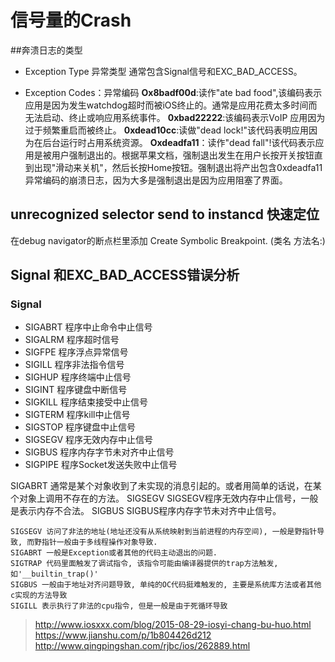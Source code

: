 # 信号量的Crash
##奔溃日志的类型

* Exception Type 异常类型
  通常包含Signal信号和EXC_BAD_ACCESS。
  
* Exception Codes：异常编码
 **Ox8badf00d**:读作"ate bad food",该编码表示应用是因为发生watchdog超时而被iOS终止的。通常是应用花费太多时间而无法启动、终止或响应用系统事件。
 **0xbad22222**:该编码表示VoIP 应用因为过于频繁重启而被终止。
 **0xdead10cc**:读做"dead lock!"该代码表明应用因为在后台运行时占用系统资源。
 **Oxdeadfa11**：读作"dead fall"!该代码表示应用是被用户强制退出的。根据苹果文档，强制退出发生在用户长按开关按钮直到出现"滑动来关机"，然后长按Home按钮。强制退出将产出包含0xdeadfa11 异常编码的崩溃日志，因为大多是强制退出是因为应用阻塞了界面。


## unrecognized selector send to instancd 快速定位

在debug navigator的断点栏里添加 Create Symbolic Breakpoint. (类名 方法名:)

## Signal 和EXC_BAD_ACCESS错误分析

### Signal
* SIGABRT 程序中止命令中止信号
* SIGALRM 程序超时信号
* SIGFPE 程序浮点异常信号
* SIGILL 程序非法指令信号
* SIGHUP 程序终端中止信号
* SIGINT 程序键盘中断信号
* SIGKILL 程序结束接受中止信号
* SIGTERM 程序kill中止信号
* SIGSTOP 程序键盘中止信号
* SIGSEGV 程序无效内存中止信号
* SIGBUS 程序内存字节未对齐中止信号
* SIGPIPE 程序Socket发送失败中止信号

SIGABRT
 通常是某个对象收到了未实现的消息引起的。或者用简单的话说，在某个对象上调用不存在的方法。
SIGSEGV 
 SIGSEGV程序无效内存中止信号，一般是表示内存不合法。
SIGBUS 
 SIGBUS程序内存字节未对齐中止信号。
 
 ```
SIGSEGV 访问了非法的地址(地址还没有从系统映射到当前进程的内存空间), 一般是野指针导致, 而野指针一般由于多线程操作对象导致.
SIGABRT 一般是Exception或者其他的代码主动退出的问题.
SIGTRAP 代码里面触发了调试指令, 该指令可能由编译器提供的trap方法触发, 如'__builtin_trap()'
SIGBUS 一般由于地址对齐问题导致, 单纯的OC代码挺难触发的, 主要是系统库方法或者其他c实现的方法导致
SIGILL 表示执行了非法的cpu指令, 但是一般是由于死循环导致
 ```

> http://www.iosxxx.com/blog/2015-08-29-iosyi-chang-bu-huo.html
> https://www.jianshu.com/p/1b804426d212
> http://www.qingpingshan.com/rjbc/ios/262889.html

